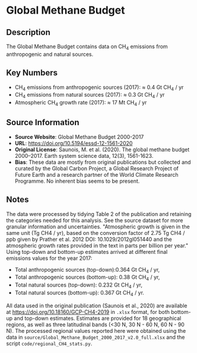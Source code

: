 
# Global Methane Budget

## Description
The Global Methane Budget contains data on CH<sub>4</sub> emissions from anthropogenic and natural sources.

## Key Numbers
* CH<sub>4</sub> emissions from anthropogenic sources (2017): ≈ 0.4 Gt CH<sub>4</sub> / yr
* CH<sub>4</sub> emissions from natural sources (2017): ≈ 0.3 Gt CH<sub>4</sub> / yr
* Atmospheric CH<sub>4</sub> growth rate (2017): ≈ 17 Mt CH<sub>4</sub> / yr

## Source Information
* **Source Website**: Global Methane Budget 2000-2017
* **URL**: https://doi.org/10.5194/essd-12-1561-2020
* **Original License**: Saunois, M. et al. (2020). The global methane budget 2000–2017. Earth system science data, 12(3), 1561-1623.
* **Bias**: These data are mostly from original publications but collected and curated by the Global Carbon Project, a Global Research Project of Future Earth and a research partner of the World Climate Research Programme. No inherent bias seems to be present.

## Notes
The data were processed by tidying Table 2 of the publication and retaining the categories needed for this analysis. See the source dataset for more granular information and uncertainties. "Atmospheric growth is given in the same unit (Tg CH4 / yr), based on the conversion factor of 2.75 Tg CH4 / ppb given by Prather et al. 2012 DOI: 10.1029/2012gl051440 and the atmospheric growth rates provided in the text in parts per billion per year." Using top-down and bottom-up estimates arrived at different final emissions values for the year 2017:
* Total anthropogenic sources (top-down):0.364 Gt CH<sub>4</sub> / yr,
* Total anthropogenic sources (bottom-up): 0.38 Gt CH<sub>4</sub> / yr,
* Total natural sources (top-down): 0.232 Gt CH<sub>4</sub> / yr,
* Total natural sources (bottom-up): 0.367 Gt CH<sub>4</sub> / yr.

All data used in the original publication (Saunois et al., 2020) are available at https://doi.org/10.18160/GCP-CH4-2019 in `.xlsx` format, for both bottom-up and top-down estimates. Estimates are provided for 18 geographical regions, as well as three latitudinal bands (<30 N, 30 N - 60 N, 60 N - 90 N). The processed regional values reported here were obtained using the data in `source/Global_Methane_Budget_2000_2017_v2.0_full.xlsx` and the script `code/regional_CH4_stats.py`.
